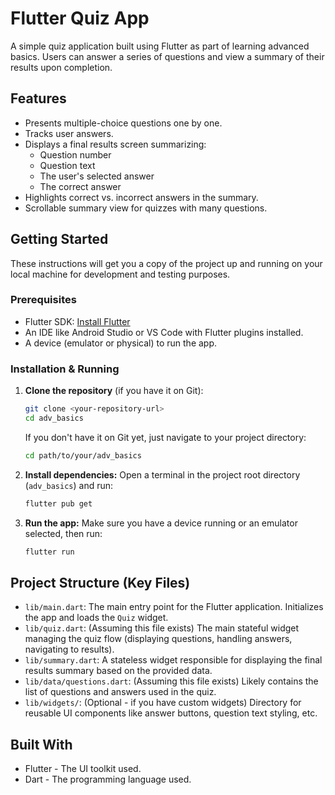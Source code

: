 # Flutter Quiz App

A simple quiz application built using Flutter as part of learning advanced basics. Users can answer a series of questions and view a summary of their results upon completion.

## Features

*   Presents multiple-choice questions one by one.
*   Tracks user answers.
*   Displays a final results screen summarizing:
    *   Question number
    *   Question text
    *   The user's selected answer
    *   The correct answer
*   Highlights correct vs. incorrect answers in the summary.
*   Scrollable summary view for quizzes with many questions.

## Getting Started

These instructions will get you a copy of the project up and running on your local machine for development and testing purposes.

### Prerequisites

*   Flutter SDK: [Install Flutter](https://flutter.dev/docs/get-started/install)
*   An IDE like Android Studio or VS Code with Flutter plugins installed.
*   A device (emulator or physical) to run the app.

### Installation & Running

1.  **Clone the repository** (if you have it on Git):
    ```bash
    git clone <your-repository-url>
    cd adv_basics
    ```
    If you don't have it on Git yet, just navigate to your project directory:
    ```bash
    cd path/to/your/adv_basics
    ```

2.  **Install dependencies:**
    Open a terminal in the project root directory (`adv_basics`) and run:
    ```bash
    flutter pub get
    ```

3.  **Run the app:**
    Make sure you have a device running or an emulator selected, then run:
    ```bash
    flutter run
    ```

## Project Structure (Key Files)

*   `lib/main.dart`: The main entry point for the Flutter application. Initializes the app and loads the `Quiz` widget.
*   `lib/quiz.dart`: (Assuming this file exists) The main stateful widget managing the quiz flow (displaying questions, handling answers, navigating to results).
*   `lib/summary.dart`: A stateless widget responsible for displaying the final results summary based on the provided data.
*   `lib/data/questions.dart`: (Assuming this file exists) Likely contains the list of questions and answers used in the quiz.
*   `lib/widgets/`: (Optional - if you have custom widgets) Directory for reusable UI components like answer buttons, question text styling, etc.

## Built With

*   Flutter - The UI toolkit used.
*   Dart - The programming language used.

